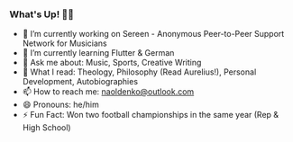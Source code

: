 ### What's Up! ✌🏽
- 🔭 I’m currently working on Sereen - Anonymous Peer-to-Peer Support Network for Musicians
- 🌱 I’m currently learning Flutter & German
- 💬 Ask me about: Music, Sports, Creative Writing
- 📖 What I read: Theology, Philosophy (Read Aurelius!), Personal Development, Autobiographies
- 📫 How to reach me: naoldenko@outlook.com
- 😄 Pronouns: he/him
- ⚡ Fun Fact: Won two football championships in the same year (Rep & High School)
